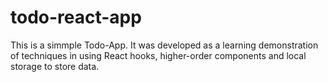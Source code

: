 # todo-react-app
This is a simmple Todo-App. It was developed as a learning demonstration of techniques in using React hooks, higher-order components and local storage to store data.
